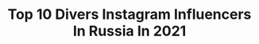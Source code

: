 ---
title: Top 10 Divers Instagram Influencers In Russia In 2021
description: >-
  Find top divers Instagram influencers in Russia in 2021. Most popular hashtags: #russia #life #travel #nature.
platform: Instagram
hits: 21
text_top: Identify the top-rated Instagram accounts on inBeat.
text_bottom: Our database has 21 Instagram influencers like this in Russia for you to collaborate.
profiles:
  - username: "ilonaveresk"
    fullname: >-
      ILONA VERESK 2.0
    bio: >-
      🍒Photographer | Writer | Fairy 🍒 Teacher @bhsad Ambassador @broncolor Inner-self diver
    location: "Russia"
    followers: 17527
    engagement: 264
    commentsToLikes: 0.018690
    id: ck0w0hgi7e7yu0i19j565o7kd
    verified: false
    hashtags: "#fashionphotographer, #photographermilano, #beautyphotographer, #photographermoscow"
  - username: "russiabeyond"
    fullname: >-
      Russia Beyond
    bio: >-
      Discover our beautiful country in all its diversity; discover our country beyond the usual headlines #russiabeyond
    location: "Russia"
    followers: 49726
    engagement: 141
    commentsToLikes: 0.011026
    id: ck0w4cfh2xw460i19uxf119ge
    verified: false
    hashtags: "#travelpassion, #travelrussia, #sochi, #travelgram"
  - username: "captainthomas_official"
    fullname: >-
      Thomas Lindegaard Madsen
    bio: >-
      🇩🇰Captain and More ⚓️ Linking Sea and Shore. Member of the Board of Directors in @maersk_official (see link). Gay🏳️‍🌈 and happily married, Google me.
    location: "Russia"
    followers: 53786
    engagement: 312
    commentsToLikes: 0.071586
    id: ck6twpll4td8n0j71oz47q4eo
    verified: false
    hashtags: "#solnedgang, #transport, #teamventa, #worldcareers"
  - username: "elladjbalde"
    fullname: >-
      E L L A D J  B A L D É
    bio: >-
      :Figure Skater 🇨🇦 Team Canada :Russian/African :Contact: balde.elladj@gmail.com :Spread love and be a light in the world ✨
    location: "Russia"
    followers: 27401
    engagement: 716
    commentsToLikes: 0.024048
    id: ck5cg0elqnxhm0i11u0bsu1v0
    verified: false
    hashtags: "#blacklivesmatter, #georgefloyd, #blm, #battleoftheblades"
  - username: "olegmks"
    fullname: >-
      Oleg Artemyev
    bio: >-
      Лётчик-космонавт @roscosmosofficial Бортинженер МКС (Test Cosmonaut Roscosmos, Russia. Flight Engineer ISS) #Exp39/40 #Exp55/56 Twitter, VK: @OlegMKS
    location: "Russia"
    followers: 225069
    engagement: 208
    commentsToLikes: 0.011528
    id: ck5c1xoshw4oa0i11cotybw83
    verified: true
    hashtags: "#forever, #stars, #beautiful, #sky"
  - username: "linavanila"
    fullname: >-
      ФОТОГРАФ |МОСКВА | TENERIFE
    bio: >-
      ＬＩＮＡ 📌NOW Mᴏsᴄᴏᴡ our dog @magic_lelik ɢᴀʟʟᴇʀʏ @ph.linavanila @ph.withlove
    location: "Russia"
    followers: 41324
    engagement: 203
    commentsToLikes: 0.019552
    id: ck55ob7il80dy0i11wp53lcas
    verified: false
    hashtags: "#backstage"
  - username: "kris_mezhenskaya"
    fullname: >-
      ТА САМАЯ БЛОНДИНКА В МАКАО!🎰🇲🇴
    bio: >-
      🎲Всё, что тебе нужно знать про азиатский Вегас #life_in_macau Качаю 🌰, скучая по ✈️ ⠀ Мои🌍 - советы #межиквещает ⠀ 👍По выходным играем в сторис
    location: "Russia"
    followers: 3292
    engagement: 916
    commentsToLikes: 0.199334
    id: ck5pzep4z0ls70i1138lj1uve
    verified: false
    hashtags: "#macaulifestyle, #macau, #macao, #china"
  - username: "polianskii"
    fullname: >-
      Vladimir Polianskii 👽
    bio: >-
      Divergent movement , artist , alien !
    location: "Russia"
    followers: 358897
    engagement: 1301
    commentsToLikes: 0.010035
    id: ck5hiiix8dohy0i11jm7as1uy
    verified: false
    hashtags: "#tricking, #car, #polianskii, #stunt"
  - username: "eastynn"
    fullname: >-
      sepronuncia.ísten. 🌙
    bio: >-
      stick around for a while🤷‍♀️
    location: "Russia"
    followers: 5182
    engagement: 590
    commentsToLikes: 0.019403
    id: ck5zueyiq28fy0i14v120v172
    verified: false
    hashtags: "#pucca, #quiereagaru, #divertidoamor, #comefideos"
  - username: "horsvarka"
    fullname: >-
      𝕄𝕚𝕤𝕙𝕚𝕟 𝔸𝕟𝕥𝕠𝕟 ✖️®
    bio: >-
      Traveler, creator! I like riding and sliding 🏍 🚘💨 Horvashka😄👍🏽 VIS-2345🔵pickup￼ YAMAHA YFM700R street🟥quad
    location: "Russia"
    followers: 6417
    engagement: 720
    commentsToLikes: 0.020223
    id: ck0w6pcyq9o2q0i19h7gqt5ul
    verified: false
    hashtags: "#driftpickup, #zhiguli, #turbo, #horsvarka"
---